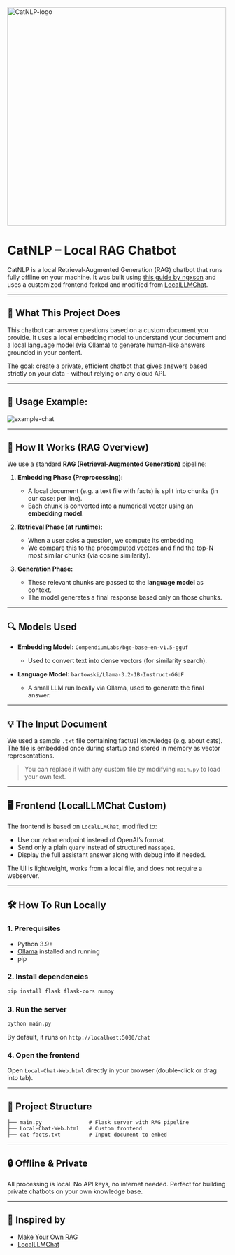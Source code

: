 <img src="https://github.com/user-attachments/assets/f60ff8fd-c8a8-4188-9098-ed7770ea6fbf" alt="CatNLP-logo" width="500"/>

# CatNLP – Local RAG Chatbot

CatNLP is a local Retrieval-Augmented Generation (RAG) chatbot that runs fully offline on your machine. It was built using [this guide by ngxson](https://huggingface.co/blog/ngxson/make-your-own-rag) and uses a customized frontend forked and modified from [LocalLLMChat](https://github.com/dmeldrum6/LocalLLMChat).

---

## 🚀 What This Project Does
This chatbot can answer questions based on a custom document you provide. It uses a local embedding model to understand your document and a local language model (via [Ollama](https://ollama.com/)) to generate human-like answers grounded in your content.

The goal: create a private, efficient chatbot that gives answers based strictly on your data - without relying on any cloud API.

---

## 🧩 Usage Example:

![example-chat](https://github.com/user-attachments/assets/a7bd801b-d4b4-43a5-b574-d0d879dce4ed)

---

## 🧠 How It Works (RAG Overview)

We use a standard **RAG (Retrieval-Augmented Generation)** pipeline:

1. **Embedding Phase (Preprocessing):**
   - A local document (e.g. a text file with facts) is split into chunks (in our case: per line).
   - Each chunk is converted into a numerical vector using an **embedding model**.

2. **Retrieval Phase (at runtime):**
   - When a user asks a question, we compute its embedding.
   - We compare this to the precomputed vectors and find the top-N most similar chunks (via cosine similarity).

3. **Generation Phase:**
   - These relevant chunks are passed to the **language model** as context.
   - The model generates a final response based only on those chunks.

---

## 🔍 Models Used
- **Embedding Model:** `CompendiumLabs/bge-base-en-v1.5-gguf`
  - Used to convert text into dense vectors (for similarity search).

- **Language Model:** `bartowski/Llama-3.2-1B-Instruct-GGUF`
  - A small LLM run locally via Ollama, used to generate the final answer.

---

## 💡 The Input Document
We used a sample `.txt` file containing factual knowledge (e.g. about cats). The file is embedded once during startup and stored in memory as vector representations. 

> You can replace it with any custom file by modifying `main.py` to load your own text.

---

## 🖥️ Frontend (LocalLLMChat Custom)
The frontend is based on `LocalLLMChat`, modified to:
- Use our `/chat` endpoint instead of OpenAI’s format.
- Send only a plain `query` instead of structured `messages`.
- Display the full assistant answer along with debug info if needed.

The UI is lightweight, works from a local file, and does not require a webserver.

---

## 🛠️ How To Run Locally

### 1. Prerequisites
- Python 3.9+
- [Ollama](https://ollama.com) installed and running
- pip

### 2. Install dependencies
```bash
pip install flask flask-cors numpy
```

### 3. Run the server
```bash
python main.py
```
By default, it runs on `http://localhost:5000/chat`

### 4. Open the frontend
Open `Local-Chat-Web.html` directly in your browser (double-click or drag into tab).

---

## 📂 Project Structure
```
├── main.py               # Flask server with RAG pipeline
├── Local-Chat-Web.html   # Custom frontend
├── cat-facts.txt         # Input document to embed
```

---

## 🔒 Offline & Private
All processing is local. No API keys, no internet needed.
Perfect for building private chatbots on your own knowledge base.

---

## 📌 Inspired by
- [Make Your Own RAG](https://huggingface.co/blog/ngxson/make-your-own-rag)
- [LocalLLMChat](https://github.com/dmeldrum6/LocalLLMChat)
